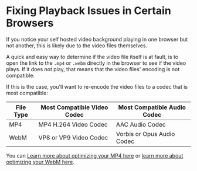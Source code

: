  # Fixing Playback Issues in Certain Browsers

 If you notice your self hosted video background playing in one browser but not another, this is likely due to the video files themselves.

 A quick and easy way to determine if the video file itself is at fault, is to open the link to the `.mp4` or `.webm` directly in the browser to see if the video plays. If it does not play, that means that the video files' encoding is not compatible.

 If this is the case, you'll want to re-encode the video files to a codec that is most compatible:

 | File Type | Most Compatible Video Codec | Most Compatible Audio Codec
| - | - | - |
| MP4 | MP4 H.264 Video Codec | AAC Audio Codec
| WebM | VP8 or VP9 Video Codec | Vorbis or Opus Audio Codec

You can [Learn more about optimizing your MP4 here](https://developer.mozilla.org/en-US/docs/Web/HTML/Supported_media_formats#MP4_H.264_AAC_or_MP3) or [learn more about optimizing your WebM here](https://developer.mozilla.org/en-US/docs/Web/HTML/Supported_media_formats#WebM).

